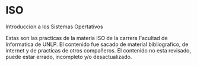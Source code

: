 # ISO
Introduccion a los Sistemas Opertativos

Estas son las practicas de la materia ISO de la carrera Facultad de Informatica de UNLP.
El contenido fue sacado de material bibliografico, de internet y de practicas de otros compañeros. El contenido no esta revisado, puede estar errado, incompleto y/o desactualizado.
